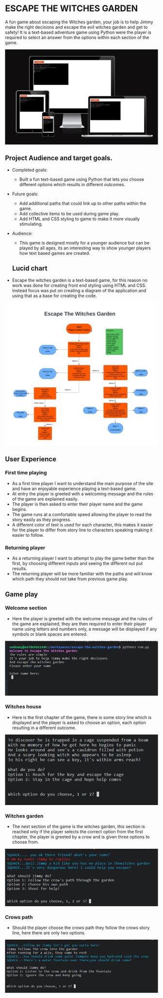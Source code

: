 # ESCAPE THE WITCHES GARDEN

A fun game about escaping the Witches garden, your job is to help Jimmy make the right decisions and escape the evil witches garden and get to safety! It is a text-based adventure game using Python were the player is required to select an answer from the options within each section of the game.

![screen shot of am i responsive website](assets/readme-images/am-i-responsive-image.png)

 ## Project Audience and target goals.
- Completed goals:
   * Built a fun text-based game using Python that lets you choose different options which results in different outcomes.
   
 - Future goals:
   * Add additional paths that could link up to other paths within the game.
   * Add collective items to be used during game play.
   * Add HTML and CSS styling to game to make it more visually stimulating.

  - Audience: 

    * This game is designed mostly for a younger audience but can be played by all ages, its an interesting way to show younger players how text based games are created.

    ## Lucid chart 
   * Escape the witches garden is a text-based game, for this reason no work was done for creating front end styling using HTML and CSS. Instead focus was put on creating a diagram of the application and using that as a base for creating the code.
     
![screen shot of lucid chart image](assets/readme-images/escape_the_witche's_garden_lucidchart.png)

 ## User Experience 
  ### First time playing
  - As a first time player I want to understand the main purpose of the site and have an enjoyable experience playing a text-based game.
  - At entry the player is greeted with a welcoming message and the rules of the game are explained easily.
  - The player is then asked to enter their player name and the game begins.
  - The game runs at a comfortable speed allowing the player to read the story easily as they progress.
  - A different color of text is used for each character, this makes it easier for the player to differ from story line to characters speaking making it easier to follow.
  
  ### Returning player
   - As a returning player I want to attempt to play the game better than the first, by choosing different inputs and seeing the different out put results.
   - The returning player will be more familiar with the paths and will know which path they should not take from previous game play. 

   ## Game play

### Welcome section
- Here the player is greeted with the welcome message and the rules of the game are explained, they are then required to enter their player name using letters and numbers only, a message will be displayed if any symbols or blank spaces are entered.

![screen shot of welcome image in gameplay](assets/readme-images/welcome_image.png)

### Witches house
- Here is the first chapter of the game, there is some story line which is displayed and the player is asked to choose an option, each option resulting in a different outcome.

![screen shot of witches house image in gameplay](assets/readme-images/witches_house.png)

###  Witches garden
- The next section of the game is the witches garden, this section is reached only if the player selects the correct option from the first chapter, the player is greeted by a crow and is given three options to choose from.

![screen shot of witches garden image in gameplay](assets/readme-images/witches_garden.png)

### Crows path
- Should the player choose the crows path they follow the crows story line, here there are only two options.

![screen shot of crows path image in gameplay](assets/readme-images/crows_path.png)


